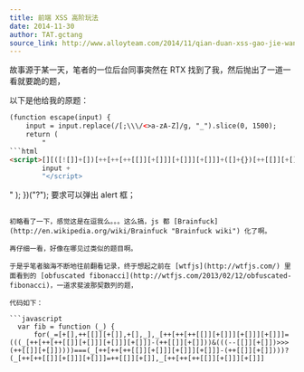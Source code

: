 ```yaml
---
title: 前端 XSS 高阶玩法
date: 2014-11-30
author: TAT.gctang
source_link: http://www.alloyteam.com/2014/11/qian-duan-xss-gao-jie-wan-fa/
---
```


<!-- {% raw %} - for jekyll -->

故事源于某一天，笔者的一位后台同事突然在 RTX 找到了我，然后抛出了一道一看就要跪的题，

以下是他给我的原题：

````html
(function escape(input) {
    input = input.replace(/[;\\\/<>a-zA-Z]/g, "_").slice(0, 1500);
    return (
        "
```html
<script>[][([![]]+[])[++[++[++[[]][+[]]][+[]]][+[]]]+([]+{})[++[[]][+[]]]+([!![]]+[])[++[[]][+[]]]+([!![]]+[])[+[]]]" +
        input +
        "</script>
````

 "
    );
})("?");
要求可以弹出 alert 框；

````

初略看了一下，感觉这是在逗我么。。。这么搞，js 都 [Brainfuck](http://en.wikipedia.org/wiki/Brainfuck "Brainfuck wiki") 化了啊。

再仔细一看，好像在哪见过类似的题目啊。

于是乎笔者脑海不断地往前翻看记录，终于想起之前在 [wtfjs](http://wtfjs.com/) 里面看到的 [obfuscated fibonacci](http://wtfjs.com/2013/02/12/obfuscated-fibonacci)，一道求斐波那契数列的题，

代码如下：

```javascript
  var fib = function (_) {
      for(_=[+[],++[[]][+[]],+[],_],_[++[++[++[[]][+[]]][+[]]][+[]]]=(((_[++[++[++[[]][+[]]][+[]]][+[]]]-(++[[]][+[]]))&(((--[[]][+[]])>>>(++[[]][+[]]))))===(_[++[++[++[[]][+[]]][+[]]][+[]]]-(++[[]][+[]])))?(_[++[++[[]][+[]]][+[]]]=++[[]][+[]],_[++[++[++[[]][+[]]][+[]]]
````


<!-- {% endraw %} - for jekyll -->